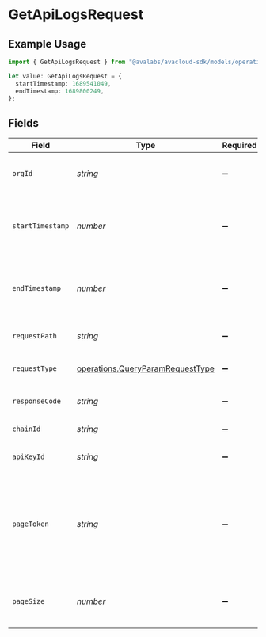 # GetApiLogsRequest

## Example Usage

```typescript
import { GetApiLogsRequest } from "@avalabs/avacloud-sdk/models/operations";

let value: GetApiLogsRequest = {
  startTimestamp: 1689541049,
  endTimestamp: 1689800249,
};
```

## Fields

| Field                                                                                           | Type                                                                                            | Required                                                                                        | Description                                                                                     | Example                                                                                         |
| ----------------------------------------------------------------------------------------------- | ----------------------------------------------------------------------------------------------- | ----------------------------------------------------------------------------------------------- | ----------------------------------------------------------------------------------------------- | ----------------------------------------------------------------------------------------------- |
| `orgId`                                                                                         | *string*                                                                                        | :heavy_minus_sign:                                                                              | Organization ID to fetch usage metrics for                                                      |                                                                                                 |
| `startTimestamp`                                                                                | *number*                                                                                        | :heavy_minus_sign:                                                                              | Query param for retrieving items after a specific timestamp.                                    | 1689541049                                                                                      |
| `endTimestamp`                                                                                  | *number*                                                                                        | :heavy_minus_sign:                                                                              | Query param for retrieving items before a specific timestamp.                                   | 1689800249                                                                                      |
| `requestPath`                                                                                   | *string*                                                                                        | :heavy_minus_sign:                                                                              | Filter data by request path.                                                                    |                                                                                                 |
| `requestType`                                                                                   | [operations.QueryParamRequestType](../../models/operations/queryparamrequesttype.md)            | :heavy_minus_sign:                                                                              | Filter data by request type.                                                                    |                                                                                                 |
| `responseCode`                                                                                  | *string*                                                                                        | :heavy_minus_sign:                                                                              | Filter data by response status code.                                                            |                                                                                                 |
| `chainId`                                                                                       | *string*                                                                                        | :heavy_minus_sign:                                                                              | Filter data by chain ID.                                                                        |                                                                                                 |
| `apiKeyId`                                                                                      | *string*                                                                                        | :heavy_minus_sign:                                                                              | Filter data by API key ID.                                                                      |                                                                                                 |
| `pageToken`                                                                                     | *string*                                                                                        | :heavy_minus_sign:                                                                              | A page token, received from a previous list call. Provide this to retrieve the subsequent page. |                                                                                                 |
| `pageSize`                                                                                      | *number*                                                                                        | :heavy_minus_sign:                                                                              | The maximum number of items to return.                                                          |                                                                                                 |